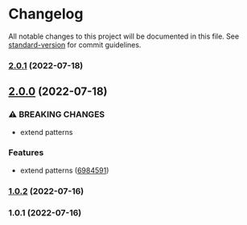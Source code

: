 # Changelog

All notable changes to this project will be documented in this file. See [standard-version](https://github.com/conventional-changelog/standard-version) for commit guidelines.

### [2.0.1](https://github.com/owlnai/discord-osiris/compare/v2.0.0...v2.0.1) (2022-07-18)

## [2.0.0](https://github.com/owlnai/discord-osiris/compare/v1.0.2...v2.0.0) (2022-07-18)


### ⚠ BREAKING CHANGES

* extend patterns

### Features

* extend patterns ([6984591](https://github.com/owlnai/discord-osiris/commit/698459116138028d23ddfa07309b631a157779be))

### [1.0.2](https://github.com/owlnai/discord-osiris/compare/v1.0.1...v1.0.2) (2022-07-16)

### 1.0.1 (2022-07-16)
